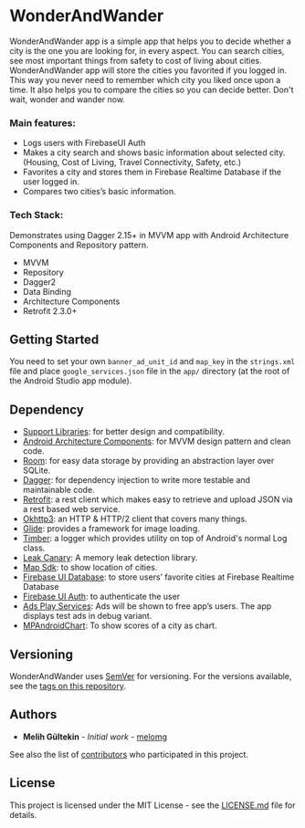 # WonderAndWander

WonderAndWander app is a simple app that helps you to decide whether a city is the one you are looking for, in every aspect. You can search cities, see most important things from safety to cost of living about cities. WonderAndWander app will store the cities you favorited if you logged in. This way you never need to remember which city you liked once upon a time. It also helps you to compare the cities so you can decide better. Don't wait, wonder and wander now.

### Main features:
  - Logs users with FirebaseUI Auth
  - Makes a city search and shows basic information about selected city. (Housing, Cost of
Living, Travel Connectivity, Safety, etc.)
  - Favorites a city and stores them in Firebase Realtime Database if the user logged in.
  - Compares two cities’s basic information.
  
### Tech Stack:
Demonstrates using Dagger 2.15+ in MVVM app with Android Architecture Components and Repository pattern.
  - MVVM
  - Repository
  - Dagger2
  - Data Binding
  - Architecture Components
  - Retrofit 2.3.0+

## Getting Started

You need to set your own `banner_ad_unit_id` and `map_key` in the `strings.xml` file and place `google_services.json` file in the `app/` directory (at the root of the Android Studio app module).

## Dependency

  - [Support Libraries](https://developer.android.com/topic/libraries/support-library/setup): for better design and compatibility.
  - [Android Architecture Components](https://developer.android.com/topic/libraries/architecture/): for MVVM design pattern and clean
code.
  - [Room](https://developer.android.com/topic/libraries/architecture/room): for easy data storage by providing an abstraction layer over
SQLite.
  - [Dagger](https://google.github.io/dagger/): for dependency injection to write more testable and maintainable
code.
  - [Retrofit](https://github.com/square/retrofit): a rest client which makes easy to retrieve and upload JSON via a
rest based web service.
  - [Okhttp3](https://github.com/square/okhttp): an HTTP & HTTP/2 client that covers many things.
  - [Glide](https://github.com/bumptech/glide): provides a framework for image loading.
  - [Timber](https://github.com/JakeWharton/timber): a logger which provides utility on top of Android's normal Log
class.
  - [Leak Canary](https://github.com/square/leakcanary): A memory leak detection library.
  - [Map Sdk](https://developers.google.com/maps/documentation/android-sdk/intro): to show location of cities.
  - [Firebase UI Database](https://github.com/firebase/FirebaseUI-Android/blob/master/database/README.md): to store users’ favorite cities at Firebase Realtime
Database
  - [Firebase UI Auth](https://github.com/firebase/FirebaseUI-Android/blob/master/auth/README.md): to authenticate the user
  - [Ads Play Services](https://developers.google.com/admob/android/quick-start): Ads will be shown to free app’s users. The app
displays test ads in debug variant.
  - [MPAndroidChart](https://github.com/PhilJay/MPAndroidChart): To show scores of a city as chart. 

## Versioning

WonderAndWander uses [SemVer](http://semver.org/) for versioning. For the versions available, see the [tags on this repository](https://github.com/melomg/Capstone-Project/tags). 

## Authors

* **Melih Gültekin** - *Initial work* - [melomg](https://github.com/melomg)

See also the list of [contributors](https://github.com/melomg/Capstone-Project/graphs/contributors) who participated in this project.

## License

This project is licensed under the MIT License - see the [LICENSE.md](LICENSE.md) file for details.
